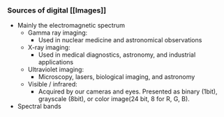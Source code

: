 
### Sources of digital [[Images]]
- Mainly the electromagnetic spectrum
	-  Gamma ray imaging:
		- Used in nuclear medicine and astronomical observations
	- X-ray imaging:
		- Used in medical diagnostics, astronomy, and industrial applications
	- Ultraviolet imaging:
		- Microscopy, lasers, biological imaging, and astronomy
	- Visible / infrared:
		- Acquired by our cameras and eyes. Presented as binary (1bit), grayscale (8bit), or color image(24 bit, 8 for R, G, B).
- Spectral bands 
